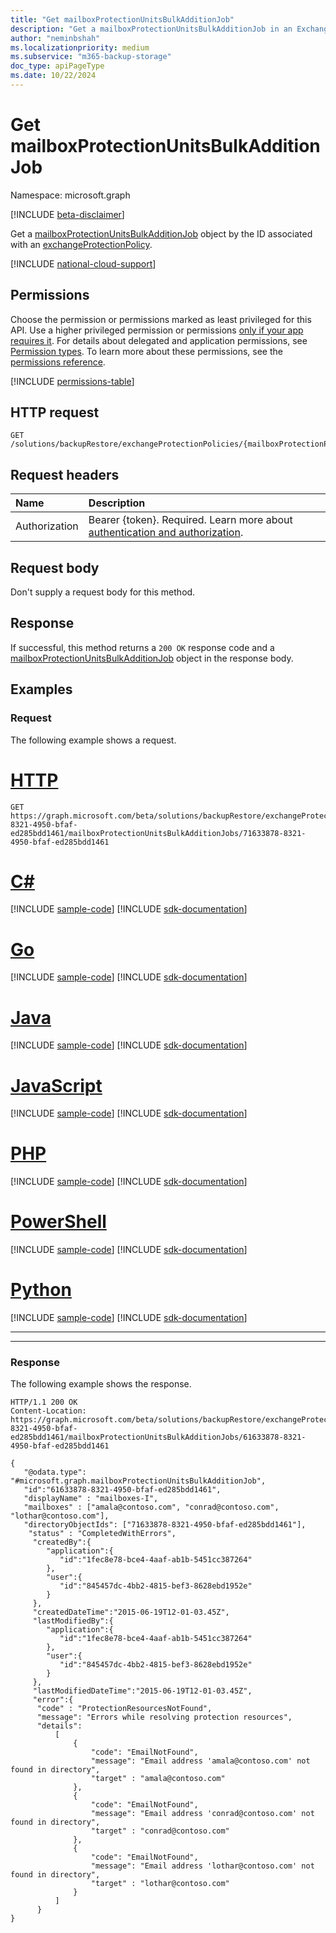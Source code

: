 ```yaml
---
title: "Get mailboxProtectionUnitsBulkAdditionJob"
description: "Get a mailboxProtectionUnitsBulkAdditionJob in an Exchange protection policy."
author: "neminbshah"
ms.localizationpriority: medium
ms.subservice: "m365-backup-storage"
doc_type: apiPageType
ms.date: 10/22/2024
---
```


# Get mailboxProtectionUnitsBulkAdditionJob

Namespace: microsoft.graph

[!INCLUDE [beta-disclaimer](../../includes/beta-disclaimer.md)]

Get a [mailboxProtectionUnitsBulkAdditionJob](../resources/mailboxprotectionunitsbulkadditionjob.md) object by the ID associated with an [exchangeProtectionPolicy](../resources/exchangeprotectionpolicy.md).

[!INCLUDE [national-cloud-support](../../includes/global-only.md)]

## Permissions

Choose the permission or permissions marked as least privileged for this API. Use a higher privileged permission or permissions [only if your app requires it](/graph/permissions-overview#best-practices-for-using-microsoft-graph-permissions). For details about delegated and application permissions, see [Permission types](/graph/permissions-overview#permission-types). To learn more about these permissions, see the [permissions reference](/graph/permissions-reference).

<!-- { "blockType": "permissions", "name": "mailboxprotectionunitsbulkadditionjobs_get" } -->
[!INCLUDE [permissions-table](../includes/permissions/mailboxprotectionunitsbulkadditionjobs-get-permissions.md)]

## HTTP request

<!-- {
  "blockType": "ignored"
}
-->
```http
GET /solutions/backupRestore/exchangeProtectionPolicies/{mailboxProtectionPolicyId}/mailboxProtectionUnitsBulkAdditionJobs/{mailboxProtectionUnitsBulkAdditionJobId}
```

## Request headers

|Name|Description|
|:---|:---|
|Authorization|Bearer {token}. Required. Learn more about [authentication and authorization](/graph/auth/auth-concepts).|

## Request body

Don't supply a request body for this method.

## Response

If successful, this method returns a `200 OK` response code and a [mailboxProtectionUnitsBulkAdditionJob](../resources/mailboxprotectionunitsbulkadditionjob.md) object in the response body.

## Examples

### Request

The following example shows a request.

# [HTTP](#tab/http)
<!-- {
  "blockType": "request",
  "name": "mailboxprotectionunitsbulkadditionjobs_get"
}
-->

```http
GET https://graph.microsoft.com/beta/solutions/backupRestore/exchangeProtectionPolicies/71633878-8321-4950-bfaf-ed285bdd1461/mailboxProtectionUnitsBulkAdditionJobs/71633878-8321-4950-bfaf-ed285bdd1461
```

# [C#](#tab/csharp)
[!INCLUDE [sample-code](../includes/snippets/csharp/mailboxprotectionunitsbulkadditionjobs-get-csharp-snippets.md)]
[!INCLUDE [sdk-documentation](../includes/snippets/snippets-sdk-documentation-link.md)]

# [Go](#tab/go)
[!INCLUDE [sample-code](../includes/snippets/go/mailboxprotectionunitsbulkadditionjobs-get-go-snippets.md)]
[!INCLUDE [sdk-documentation](../includes/snippets/snippets-sdk-documentation-link.md)]

# [Java](#tab/java)
[!INCLUDE [sample-code](../includes/snippets/java/mailboxprotectionunitsbulkadditionjobs-get-java-snippets.md)]
[!INCLUDE [sdk-documentation](../includes/snippets/snippets-sdk-documentation-link.md)]

# [JavaScript](#tab/javascript)
[!INCLUDE [sample-code](../includes/snippets/javascript/mailboxprotectionunitsbulkadditionjobs-get-javascript-snippets.md)]
[!INCLUDE [sdk-documentation](../includes/snippets/snippets-sdk-documentation-link.md)]

# [PHP](#tab/php)
[!INCLUDE [sample-code](../includes/snippets/php/mailboxprotectionunitsbulkadditionjobs-get-php-snippets.md)]
[!INCLUDE [sdk-documentation](../includes/snippets/snippets-sdk-documentation-link.md)]

# [PowerShell](#tab/powershell)
[!INCLUDE [sample-code](../includes/snippets/powershell/mailboxprotectionunitsbulkadditionjobs-get-powershell-snippets.md)]
[!INCLUDE [sdk-documentation](../includes/snippets/snippets-sdk-documentation-link.md)]

# [Python](#tab/python)
[!INCLUDE [sample-code](../includes/snippets/python/mailboxprotectionunitsbulkadditionjobs-get-python-snippets.md)]
[!INCLUDE [sdk-documentation](../includes/snippets/snippets-sdk-documentation-link.md)]

---

---

### Response

The following example shows the response.
<!-- {
  "blockType": "response",
  "truncated": true,
  "@odata.type": "microsoft.graph.mailboxProtectionUnitsBulkAdditionJob"
}
-->
```http
HTTP/1.1 200 OK
Content-Location: https://graph.microsoft.com/beta/solutions/backupRestore/exchangeProtectionPolicies/71633878-8321-4950-bfaf-ed285bdd1461/mailboxProtectionUnitsBulkAdditionJobs/61633878-8321-4950-bfaf-ed285bdd1461

{
   "@odata.type": "#microsoft.graph.mailboxProtectionUnitsBulkAdditionJob",
   "id":"61633878-8321-4950-bfaf-ed285bdd1461",
   "displayName" : "mailboxes-I",
   "mailboxes" : ["amala@contoso.com", "conrad@contoso.com", "lothar@contoso.com"],
   "directoryObjectIds": ["71633878-8321-4950-bfaf-ed285bdd1461"],
    "status" : "CompletedWithErrors",
     "createdBy":{
        "application":{
           "id":"1fec8e78-bce4-4aaf-ab1b-5451cc387264"
        },
        "user":{
           "id":"845457dc-4bb2-4815-bef3-8628ebd1952e"
        }
     },
     "createdDateTime":"2015-06-19T12-01-03.45Z",
     "lastModifiedBy":{
        "application":{
           "id":"1fec8e78-bce4-4aaf-ab1b-5451cc387264"
        },
        "user":{
           "id":"845457dc-4bb2-4815-bef3-8628ebd1952e"
        }
     },
     "lastModifiedDateTime":"2015-06-19T12-01-03.45Z",
     "error":{
      "code" : "ProtectionResourcesNotFound",
      "message": "Errors while resolving protection resources",
      "details": 
          [
              {
                  "code": "EmailNotFound",
                  "message": "Email address 'amala@contoso.com' not found in directory",
                  "target" : "amala@contoso.com"
              },
              {
                  "code": "EmailNotFound",
                  "message": "Email address 'conrad@contoso.com' not found in directory",
                  "target" : "conrad@contoso.com"
              },
              {
                  "code": "EmailNotFound",
                  "message": "Email address 'lothar@contoso.com' not found in directory",
                  "target" : "lothar@contoso.com"
              }
          ]
      }
}
```
